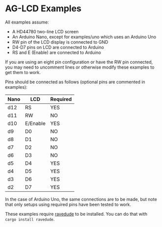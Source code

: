 # AG-LCD Examples

All examples assume: 

* A HD44780 two-line LCD screen 
* An Arduino Nano, except for examples/uno which uses an Arduino Uno
* RW pin of the LCD display is connected to GND
* D4-D7 pins on LCD are connected to Arduino
* RS and E (Enable) are connected to Arduino

If you are using an eight pin configuration or have the RW pin connected, you may need to 
uncomment lines or otherwise modify these examples to get them to work.  

Pins should be connected as follows (optional pins are commented in examples):

| Nano | LCD      | Required |
|------|----------|----------|
| d12  | RS       | YES      |
| d11  | RW       | NO       |
| d10  | E/Enable | YES      |
| d9   | D0       | NO       |
| d8   | D1       | NO       |
| d7   | D2       | NO       |
| d6   | D3       | NO       |
| d5   | D4       | YES      |
| d4   | D5       | YES      |
| d3   | D6       | YES      |
| d2   | D7       | YES      |

In the case of Arduino Uno, the same connections are to be made, but note that only setups using required pins have been tested to work.

These examples require [ravedude](https://crates.io/crates/ravedude) to be installed. You can do that with `cargo install ravedude`.  